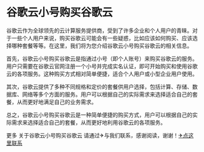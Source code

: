 # 谷歌云小号购买谷歌云

谷歌云作为全球领先的云计算服务提供商，受到了许多企业和个人用户的青睐。对于一些个人用户来说，购买谷歌云可能会有一些疑惑，比如应该如何购买、应该选择哪种套餐等等。在这里，我们将为您介绍谷歌云小号购买谷歌云的相关信息。

首先，谷歌云小号购买谷歌云是指通过小号（即个人账号）来购买谷歌云的服务。用户只需要在谷歌云官网注册一个小号并完成实名认证，即可开始购买和使用谷歌云的各项服务。这种购买方式相对简单便捷，适合个人用户或小型企业用户使用。

其次，谷歌云提供了多种不同规格和定价的套餐供用户选择，包括计算、存储、数据库、网络等多个方面的服务。用户可以根据自己的实际需求来选择适合自己的套餐，从而更好地满足自己的业务需求。

总之，谷歌云小号购买谷歌云是一种简单便捷的购买方式，用户可以根据自己的实际需求来选择适合自己的套餐，从而更好地利用谷歌云的各项服务。

更多 关于谷歌云小号购买谷歌云 请通过✈与我们联系，感谢阅读，谢谢！[✈点这里联系](https://ss.k02.cc)